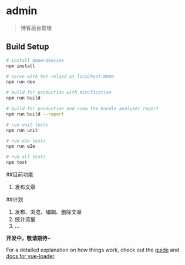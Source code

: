 # admin

> 博客后台管理

## Build Setup

``` bash
# install dependencies
npm install

# serve with hot reload at localhost:8080
npm run dev

# build for production with minification
npm run build

# build for production and view the bundle analyzer report
npm run build --report

# run unit tests
npm run unit

# run e2e tests
npm run e2e

# run all tests
npm test
```

##目前功能
1. 发布文章

##计划
1. 发布、浏览、编辑、删除文章
2. 统计流量
3. ...

**开发中，敬请期待~**

For a detailed explanation on how things work, check out the [guide](http://vuejs-templates.github.io/webpack/) and [docs for vue-loader](http://vuejs.github.io/vue-loader).
